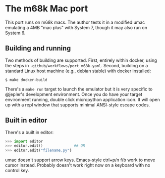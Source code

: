 # The m68k Mac port

This port runs on m68k macs. The author tests it in a modified umac emulating a
4MB "mac plus" with System 7, though it may also run on System 6.

## Building and running

Two methods of building are supported. First, entirely within docker, using the steps in
`.github/workflows/port_m68k.yaml`. Second, building on a standard Linux host machine
(e.g., debian stable) with docker installed:

    $ make docker-build

There's a `make run` target to launch the emulator but it is very specific to
@jepler's development environment. Once you do have your target environment running,
double click micropython application icon. It will open up with a repl window
that supports minimal ANSI-style escape codes.

## Built in editor

There's a built in editor:
```py
>>> import editor
>>> editor.edit()              ## OR
>>> editor.edit("filename.py")
```
umac doesn't support arrow keys. Emacs-style ctrl+p/n f/b work to move cursor instead.
Probably doesn't work right now on a keyboard with no control key.
